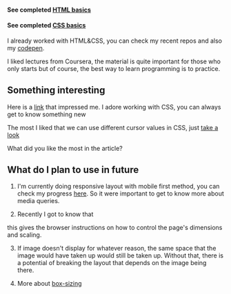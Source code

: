 
#### See completed [HTML basics](./screenshots/html1.png)

#### See completed [CSS basics](./screenshots/css1.png)

I already worked with HTML&CSS, you can check my recent repos and also my [codepen](https://codepen.io/ksalpern/). 

I liked lectures from Coursera, the material is quite important for those who only starts but of course, the best way to learn programming is to practice.


## Something interesting

Here is a [link](https://livecodestream.dev/post/8-cool-css-tips-tricks-to-impress/) that impressed me. I adore working with CSS, you can always get to know something new

The most I liked that we can use different cursor values in CSS, just [take a look](https://livecodestream.dev/post/8-cool-css-tips-tricks-to-impress/#cursors)

What did you like the most in the article?

## What do I plan to use in future

1. I'm currently doing responsive layout with mobile first method, you can check my progress [here](https://github.com/ksalpern/NFT-me). So it were important to get to know more about media queries.

2. Recently I got to know that
 <meta name="viewport" content="width=device-width, initial-scale=1.0">
this gives the browser instructions on how to control the page's dimensions and scaling.

3. If image doesn't display for whatever reason, the same space that the image would have taken up would still be taken up. Without that, there is a potential of breaking the layout that depends on the image being there.

4. More about [box-sizing](https://www.youtube.com/watch?v=bExVtvdaMG4)

